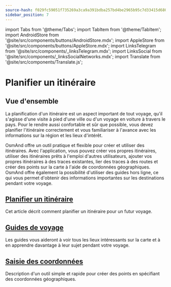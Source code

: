 ```yaml
---
source-hash: f029fc59051f735269a3ca9a391bdba257bd4be2965b95c7d33415d680b47cdc 
sidebar_position: 7
---
```


import Tabs from '@theme/Tabs';
import TabItem from '@theme/TabItem';
import AndroidStore from '@site/src/components/buttons/AndroidStore.mdx';
import AppleStore from '@site/src/components/buttons/AppleStore.mdx';
import LinksTelegram from '@site/src/components/_linksTelegram.mdx';
import LinksSocial from '@site/src/components/_linksSocialNetworks.mdx';
import Translate from '@site/src/components/Translate.js';

# Planifier un itinéraire

## Vue d'ensemble

La planification d'un itinéraire est un aspect important de tout voyage, qu'il s'agisse d'une visite à pied d'une ville ou d'un voyage en voiture à travers le pays. Pour le rendre aussi confortable et sûr que possible, vous devez planifier l'itinéraire correctement et vous familiariser à l'avance avec les informations sur la région et les lieux d'intérêt.

OsmAnd offre un outil pratique et flexible pour créer et utiliser des itinéraires. Avec l'application, vous pouvez créer vos propres itinéraires, utiliser des itinéraires prêts à l'emploi d'autres utilisateurs, ajouter vos propres itinéraires à des traces existantes, lier des traces à des routes et créer des points sur la carte à l'aide de coordonnées géographiques. OsmAnd offre également la possibilité d'utiliser des guides hors ligne, ce qui vous permet d'obtenir des informations importantes sur les destinations pendant votre voyage.

<!-- OsmAnd allows you to create your own routes and to use other user routes for trips.

OsmAnd allows you to build various routes as tracks, add a route to existing tracks, snap a track to roads.
Using offline Travel guides is an important source of information while traveling. -->

## [Planifier un itinéraire](./create-route.md)

Cet article décrit comment planifier un itinéraire pour un futur voyage.

## [Guides de voyage](./travel-guides.md)

Les guides vous aideront à voir tous les lieux intéressants sur la carte et à en apprendre davantage à leur sujet pendant votre voyage.

## [Saisie des coordonnées](./coordinate-input.md)

Description d'un outil simple et rapide pour créer des points en spécifiant des coordonnées géographiques.

